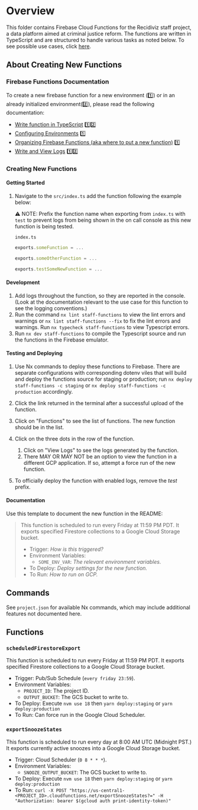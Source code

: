 # Overview

This folder contains Firebase Cloud Functions for the Recidiviz staff project, a data platform aimed at criminal justice reform. The functions are written in TypeScript and are structured to handle various tasks as noted below. To see possible use cases, click [here](https://firebase.google.com/docs/functions/use-cases).

## About Creating New Functions

### Firebase Functions Documentation

To create a new firebase function for a new environment (1️⃣) or in an already initialized environment(2️⃣), please read the following documentation:

- [Write function in TypeScript](https://firebase.google.com/docs/functions/typescript) 1️⃣2️⃣
- [Configuring Environments](https://firebase.google.com/docs/functions/config-env?gen=1st) 1️⃣
- [Organizing Firebase Functions (aka where to put a new function)](https://firebase.google.com/docs/functions/organize-functions?gen=1st) 1️⃣
- [Write and View Logs](https://firebase.google.com/docs/functions/writing-and-viewing-logs?gen=1st) 1️⃣2️⃣

### Creating New Functions

#### Getting Started

1. Navigate to the `src/index.ts` add the function following the example below:

   ⚠️ NOTE: Prefix the function name when exporting from `index.ts` with `test` to prevent logs from being shown in the on call console as this new function is being tested.

   `index.ts`

   ```typescript
   exports.someFunction = ...

   exports.someOtherFunction = ...

   exports.testSomeNewFunction = ...
   ```

#### Development

1. Add logs throughout the function, so they are reported in the console. (Look at the documentation relevant to the use case for this function to see the logging conventions.)
1. Run the command `nx lint staff-functions` to view the lint errors and warnings or `nx lint staff-functions --fix` to fix the lint errors and warnings. Run `nx typecheck staff-functions` to view Typescript errors.
1. Run `nx dev staff-functions` to compile the Typescript source and run the functions in the Firebase emulator.

#### Testing and Deploying

1. Use Nx commands to deploy these functions to Firebase. There are separate configurations with corresponding dotenv viles that will build and deploy the functions source for staging or production; run `nx deploy staff-functions -c staging` or `nx deploy staff-functions -c production` accordingly.
1. Click the link returned in the terminal after a successful upload of the function.
1. Click on "Functions" to see the list of functions. The new function should be in the list.
1. Click on the three dots in the row of the function.

   1. Click on "View Logs" to see the logs generated by the function.
   2. There MAY OR MAY NOT be an option to view the function in a different GCP application. If so, attempt a force run of the new function.

1. To officially deploy the function with enabled logs, remove the _test_ prefix.

#### Documentation

Use this template to document the new function in the README:

> This function is scheduled to run every Friday at 11:59 PM PDT. It exports specified Firestore collections to a Google Cloud Storage bucket.
>
> - Trigger: _How is this triggered?_
> - Environment Variables:
>   - `SOME_ENV_VAR`: _The relevant environment variables._
> - To Deploy: _Deploy settings for the new function._
> - To Run: _How to run on GCP._

## Commands

See `project.json` for available Nx commands, which may include additional features not documented here.

## Functions

### `scheduledFirestoreExport`

This function is scheduled to run every Friday at 11:59 PM PDT. It exports specified Firestore collections to a Google Cloud Storage bucket.

- Trigger: Pub/Sub Schedule (`every friday 23:59`).
- Environment Variables:
  - `PROJECT_ID`: The project ID.
  - `OUTPUT_BUCKET`: The GCS bucket to write to.
- To Deploy: Execute `nvm use 18` then `yarn deploy:staging` or `yarn deploy:production`
- To Run: Can force run in the Google Cloud Scheduler.

### `exportSnoozeStates`

This function is scheduled to run every day at 8:00 AM UTC (Midnight PST.) It exports currently active snoozes into a Google Cloud Storage bucket.

- Trigger: Cloud Scheduler (`0 8 * * *`).
- Environment Variables:
  - `SNOOZE_OUTPUT_BUCKET`: The GCS bucket to write to.
- To Deploy: Execute `nvm use 18` then `yarn deploy:staging` or `yarn deploy:production`
- To Run: `curl -X POST "https://us-central1-<PROJECT_ID>.cloudfunctions.net/exportSnoozeStates?=" -H "Authorization: bearer $(gcloud auth print-identity-token)"`
